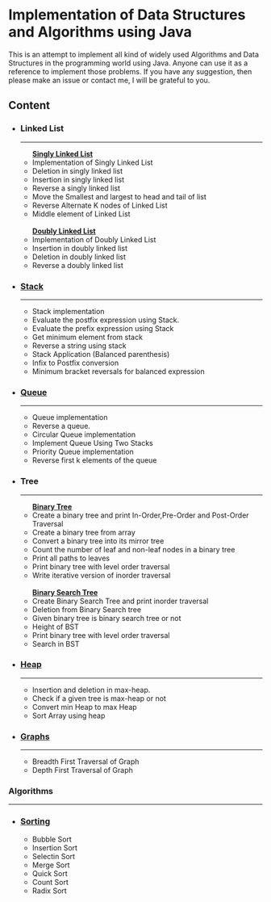 # Implementation of Data Structures and Algorithms using Java
This is an attempt to implement all kind of widely used Algorithms and Data Structures in the programming world using Java. Anyone can use it as a reference to implement those problems. If you have any suggestion, then please make an issue or contact me, I will be grateful to you.

## Content


<ul>
  <li><h3>Linked List</h3></li>
  <hr/>
  <ul>
    <b> <a href="https://github.com/md0011/Data-Structures-Algorithms/tree/main/Linked%20List">Singly Linked List</a> </b>
    <li>Implementation of Singly Linked List</li>
    <li>Deletion in singly linked list</li>
    <li>Insertion in singly linked list</li>
    <li>Reverse a singly linked list</li>
    <li>Move the Smallest and largest to head and tail of list</li>
    <li>Reverse Alternate K nodes of Linked List</li>
    <li>Middle element of Linked List </li><br/>
    <b> <a href="https://github.com/md0011/Data-Structures-Algorithms/tree/main/Doubly%20Linked%20List"> Doubly Linked List</a></b>
    <li>Implementation of Doubly Linked List</li>
    <li>Insertion in doubly linked list</li>
    <li>Deletion in doubly linked list</li>
    <li>Reverse a doubly linked list</li>
  </ul>
  
<li><h3><a href="https://github.com/md0011/Data-Structures-Algorithms/tree/main/Stack">Stack</a></h3></li>
  <hr/>
  <ul>
    <li>Stack implementation</li>
    <li>Evaluate the postfix expression using Stack.</li>
    <li>Evaluate the prefix expression using Stack</li>
    <li>Get minimum element from stack</li>
    <li>Reverse a string using stack</li>
    <li>Stack Application (Balanced parenthesis)</li>
    <li>Infix to Postfix conversion </li>
    <li>Minimum bracket reversals for balanced expression</li>
  </ul>
  
   <li><h3><a href="https://github.com/md0011/Data-Structures-Algorithms/tree/main/Queue">Queue</a></h3></li>
   <hr/>
  <ul>
    <li>Queue implementation</li>
    <li>Reverse a queue.</li>
    <li>Circular Queue implementation</li>
    <li>Implement Queue Using Two Stacks</li>
    <li>Priority Queue implementation</li>
    <li>Reverse first k elements of the queue</li>
  </ul>

<li><h3>Tree</h3></li>
<hr/>
  <ul>
  <b><a href="https://github.com/md0011/Data-Structures-Algorithms/tree/main/Binary%20Tree">Binary Tree</a></b>
    <li>Create a binary tree and print In-Order,Pre-Order and Post-Order Traversal</li>
    <li>Create a binary tree from array</li>
    <li>Convert a binary tree into its mirror tree</li>
    <li>Count the number of leaf and non-leaf nodes in a binary tree</li>
    <li>Print all paths to leaves</li>
    <li>Print binary tree with level order traversal</li>
    <li>Write iterative version of inorder traversal</li><br/>
    <b><a href="https://github.com/md0011/Data-Structures-Algorithms/tree/main/Binary%20Search%20Tree">Binary Search Tree</a></b>
    <li>Create Binary Search Tree and print inorder traversal</li>
    <li>Deletion from Binary Search tree</li>
    <li>Given binary tree is binary search tree or not</li>
    <li>Height of BST</li>
    <li>Print binary tree with level order traversal</li>
    <li>Search in BST</li>
  </ul>

   <li><h3><a href="https://github.com/md0011/Data-Structures-Algorithms/tree/main/Heap">Heap</a></h3></li>
   <hr/>
  <ul>
    <li>Insertion and deletion in max-heap.</li>
    <li>Check if a given tree is max-heap or not</li>
    <li>Convert min Heap to max Heap</li>
    <li>Sort Array using heap</li>
  </ul>
  
  <li><h3><a href="https://github.com/md0011/Data-Structures-Algorithms/tree/main/Graphs">Graphs</a></h3></li>
<hr/>
  <ul>
    <li>Breadth First Traversal of Graph</li>
    <li>Depth First Traversal of Graph</li>
  </ul>
</ul>

### Algorithms
<hr/>
<ul>
  <li><h3><a href="https://github.com/md0011/Data-Structures-Algorithms/tree/main/Sorting">Sorting</a></h3></li>
  <ul>
    <li>Bubble Sort</li>
    <li>Insertion Sort</li>
    <li>Selectin Sort</li>
    <li>Merge Sort</li>
    <li>Quick Sort</li>
    <li>Count Sort</li>
    <li>Radix Sort</li>
    
  </ul>
</ul>
